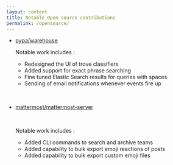 ```yaml
---
layout: content
title: Notable Open source contributions
permalink: /opensource/
---
```


- [pypa/warehouse](https://github.com/pypa/warehouse/pulls?q=is%3Apr+author%3Awaseem18+is%3Aclosed)
  

  Notable work includes :
  
  * Redesigned the UI of trove classifiers
  * Added support for exact phrase searching
  * Fine tuned Elastic Search results for queries with spaces
  * Sending of email notifications whenever events fire up
  
  
<br>

- [mattermost/mattermost-server](https://github.com/mattermost/mattermost-server/pulls?q=is%3Apr+author%3Awaseem18+is%3Aclosed)

  <br>

  Notable work includes :
  
  * Added CLI commands to search and archive teams
  * Added capability to bulk export emoji reactions of posts
  * Added capability to bulk export custom emoji files
  
